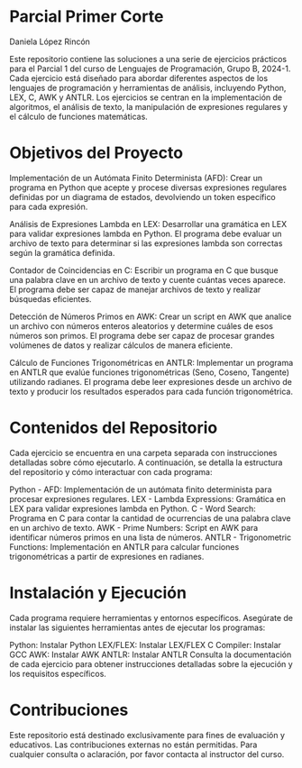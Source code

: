 # Parcial Primer Corte

Daniela López Rincón

Este repositorio contiene las soluciones a una serie de ejercicios prácticos para el Parcial 1 del curso de Lenguajes de Programación, Grupo B, 2024-1. Cada ejercicio está diseñado para abordar diferentes aspectos de los lenguajes de programación y herramientas de análisis, incluyendo Python, LEX, C, AWK y ANTLR. Los ejercicios se centran en la implementación de algoritmos, el análisis de texto, la manipulación de expresiones regulares y el cálculo de funciones matemáticas.

# Objetivos del Proyecto
Implementación de un Autómata Finito Determinista (AFD): Crear un programa en Python que acepte y procese diversas expresiones regulares definidas por un diagrama de estados, devolviendo un token específico para cada expresión.

Análisis de Expresiones Lambda en LEX: Desarrollar una gramática en LEX para validar expresiones lambda en Python. El programa debe evaluar un archivo de texto para determinar si las expresiones lambda son correctas según la gramática definida.

Contador de Coincidencias en C: Escribir un programa en C que busque una palabra clave en un archivo de texto y cuente cuántas veces aparece. El programa debe ser capaz de manejar archivos de texto y realizar búsquedas eficientes.

Detección de Números Primos en AWK: Crear un script en AWK que analice un archivo con números enteros aleatorios y determine cuáles de esos números son primos. El programa debe ser capaz de procesar grandes volúmenes de datos y realizar cálculos de manera eficiente.

Cálculo de Funciones Trigonométricas en ANTLR: Implementar un programa en ANTLR que evalúe funciones trigonométricas (Seno, Coseno, Tangente) utilizando radianes. El programa debe leer expresiones desde un archivo de texto y producir los resultados esperados para cada función trigonométrica.

# Contenidos del Repositorio
Cada ejercicio se encuentra en una carpeta separada con instrucciones detalladas sobre cómo ejecutarlo. A continuación, se detalla la estructura del repositorio y cómo interactuar con cada programa:

Python - AFD: Implementación de un autómata finito determinista para procesar expresiones regulares.
LEX - Lambda Expressions: Gramática en LEX para validar expresiones lambda en Python.
C - Word Search: Programa en C para contar la cantidad de ocurrencias de una palabra clave en un archivo de texto.
AWK - Prime Numbers: Script en AWK para identificar números primos en una lista de números.
ANTLR - Trigonometric Functions: Implementación en ANTLR para calcular funciones trigonométricas a partir de expresiones en radianes.

# Instalación y Ejecución
Cada programa requiere herramientas y entornos específicos. Asegúrate de instalar las siguientes herramientas antes de ejecutar los programas:

Python: Instalar Python
LEX/FLEX: Instalar LEX/FLEX
C Compiler: Instalar GCC
AWK: Instalar AWK
ANTLR: Instalar ANTLR
Consulta la documentación de cada ejercicio para obtener instrucciones detalladas sobre la ejecución y los requisitos específicos.

# Contribuciones
Este repositorio está destinado exclusivamente para fines de evaluación y educativos. Las contribuciones externas no están permitidas. Para cualquier consulta o aclaración, por favor contacta al instructor del curso.

